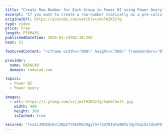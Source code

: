 ```yaml
---
title: "Create Row Number for Each Group in Power BI using Power Query"
excerpt: "If you want to create a row-number statically as a pre-calculation in Power BI, then Power Query has a very simple way of doing it; Add Index Column. However, the Index column creates the row number regardless of any grouping or categorization. sometimes you want to take that into account too. There"
originalUrl: https://youtube.com/watch?v=jmzTHZK5z7g
type: video
price: Free
length: PT6M43S
publishedDateTime: 2020-01-14T02:38:29Z
heat: 51

featuredContent: "<iframe width=\"800\" height=\"500\" frameborder=\"0\" src=\"https://www.youtube.com/embed/jmzTHZK5z7g\" allow=\"accelerometer; autoplay; encrypted-media; gyroscope; picture-in-picture\" allowfullscreen></iframe>"

provider:
  name: RADACAD
  domain: radacad.com

topics:
  - Power BI
  - Power Query

images:
  - url: https://i.ytimg.com/vi/jmzTHZK5z7g/hqdefault.jpg
    width: 480
    height: 360
    isCached: true

secured: "tvo1sJGMZdvknl2NpSTt9eIMSJ9gylS+l3aT81GYw8WYolQyYVqiSsJdxdFOfJKgjVKhNOBtfGStPFQaFW+h1D37t35gcuAf5FunT/LtuJEUUqUhft0MMFbA1NP8y/Puzb//W5i7obUy7z0FBL9qEp9WR44eDzlMlNZ0Y0n+AmXhf1dGuJJc0r6kJ38uFJFH4odJU5bbV3g+5PLQe8lB7Wk8vSwZXwAMFB5HQkWBtvHRYNWBAtcfI1tCCzM12TLMbRvU215u40WlbkOwiq116atxbIwcGxS1BZD7zUuMyxeNRWRAkPqI5pMLEN37fUHR92LbS8UEgiLwwTzXVoOzXSE0fypNLO9Qx3y79nzRdF7jh3nf3wEZP4nFI0dUSK2jrQ1brX5Vs4glEUf17zAzS2kWXk1llZyWk7n0SYavXRo=;Lr5itv51bC0fHuwaZqjcTA=="
---
```


